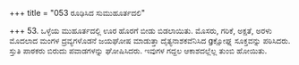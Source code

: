 +++
title = "053 ರೂಢಿಸಿದ ಸುಮುಹೂರ್ತದಲಿ"

+++
53. ಒಳ್ಳೆಯ ಮುಹೂರ್ತದಲ್ಲಿ ಊರ ಹೊರಗೆ ಬೀಡು ಬಿಡಲಾಯಿತು. ಮೊಸರು, ಗರಿಕೆ, ಅಕ್ಷತೆ, ಅರಳು ಮೊದಲಾದ ಮಂಗಳ ದ್ರವ್ಯಗಳೊಡನೆ ಜಯಘೋಷ ಮಾಡುತ್ತಾ ದೈತ್ಯನಾಶಕವೆನಿಸಿದ gಕ್ಷೋಘ್ನ ಸೂಕ್ತವನ್ನು ಪಠಿಸಿದರು. ಸ್ತುತಿ ಪಾಠಕರು ಬಿರುದು ಪವಾಡಗಳನ್ನು ಘೋಷಿಸಿದರು. ಇವುಗಳ ಗದ್ದಲ ಆಕಾಶದಲ್ಲೆಲ್ಲ ತುಂಬಿ ಹೋಯಿತು.